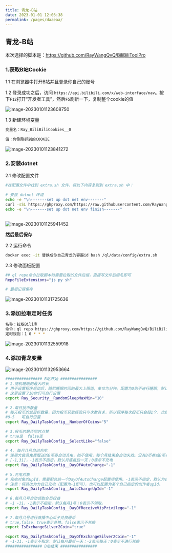 ```yaml
---
title: 青龙-B站
date: 2023-01-01 12:03:38
permalink: /pages/daaeaa/
---
```


## 青龙-B站

本次选择的脚本是：https://github.com/RayWangQvQ/BiliBiliToolPro

### 1.获取B站Cookie

1.1 在浏览器中打开B站并且登录你自己的账号

1.2 登录成功之后，访问 `https://api.bilibili.com/x/web-interface/nav`。按下`F12`打开“开发者工具”，然后`F5`刷新一下，复制整个cookie的值

![image-20230101123608750](https://cdn.staticaly.com/gh/M1sury/image-store@master/image-20230101123608750.png)

1.3 新建环境变量

```bash
变量名：Ray_BiliBiliCookies__0
 
值：你刚刚抓到的COOKIE
```

![image-20230101123841272](https://cdn.staticaly.com/gh/M1sury/image-store@master/image-20230101123841272.png)

### 2.安装dotnet

2.1 修改配置文件

```bash
#在配置文件中找到 extra.sh 文件，将以下内容复制到 extra.sh 中：
 
# 安装 dotnet 环境
echo -e "\n-------set up dot net env-------"
curl -sSL https://ghproxy.com/https://raw.githubusercontent.com/RayWangQvQ/BiliBiliToolPro/main/qinglong/ray-dotnet-install.sh | bash /dev/stdin --no-official
echo -e "\n-------set up dot net env finish-------"
 
```

![image-20230101125941452](https://cdn.staticaly.com/gh/M1sury/image-store@master/image-20230101125941452.png)

**然后最后保存**

2.2 运行命令

```bash
docker exec -it 替换成你自己青龙的容器id bash /ql/data/config/extra.sh
```

2.3 修改面板配置

```bash
## ql repo命令拉取脚本时需要拉取的文件后缀，直接写文件后缀名即可
RepoFileExtensions="js py sh"

# 最后记得保存
```

![image-20230101131725636](https://cdn.staticaly.com/gh/M1sury/image-store@master/image-20230101131725636.png)

### 3.添加拉取定时任务

```bash
名称：拉取Bili库
命令：ql repo https://ghproxy.com/https://github.com/RayWangQvQ/BiliBiliToolPro.git "bili_task_"
定时规则：1 0 * * *   
```

![image-20230101132559918](https://cdn.staticaly.com/gh/M1sury/image-store@master/image-20230101132559918.png)

### 4.添加青龙变量

![image-20230101132953664](https://cdn.staticaly.com/gh/M1sury/image-store@master/image-20230101132953664.png)

```bash
################ B站开始 ################
# 1.随机睡眠的最大时长
# 用于设置程序启动后，随机睡眠时间的最大上限值，单位为分钟。配置为0则不进行睡眠，默认20
# 这里设置了10你们可自行设置
export Ray_Security__RandomSleepMaxMin="10"
 
# 2.每日投币数量
# 每天投币的总目标数量，因为投币获取经验只与次数有关，所以程序每次投币只会投1个，也就是说该配置也表示每日投币次数。默认5
#0-5   可自行设置
export Ray_DailyTaskConfig__NumberOfCoins="5"
 
# 3.投币时是否同时点赞
# true是  false否
export Ray_DailyTaskConfig__SelectLike="false"
 
# 4. 每月几号自动充电
# 使用大会员免费赠送的B币券自动充电，如不使用，每个月结束会自动失效。没有B币券或B币券余额不足2，不会进行充电。
# [-1,31]，-1表示不指定，默认月底最后一天；0表示不充电
export Ray_DailyTaskConfig__DayOfAutoCharge="-1"
 
# 5.充电对象
# 充电对象的upId，需要配合前一个DayOfAutoCharge配置项使用。-1表示不指定，默认为自己充电；其他Id则会尝试为配置的UpId充电。
# 注意：将其改为为自己充电（配置为-1即可），也可以配置为某个自己指定的创作者upId。
export Ray_DailyTaskConfig__AutoChargeUpId="-1"
 
# 6.每月几号自动领取会员权益
# -1 -31，-1表示不指定，默认每月1号；0表示不领取。
export Ray_DailyTaskConfig__DayOfReceiveVipPrivilege="-1"
 
# 7.每月几号进行直播中心瓜子兑换硬币
# true,false，true表示兑换。false表示不兑换
export IsExchangeSilver2Coin="true"
 
export Ray_DailyTaskConfig__DayOfExchangeSilver2Coin="-1"
# -1-31，-1表示不指定，默认每月最后一天；-2表示每天；0表示不进行兑换
################ B站结束 ################
```

